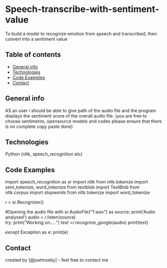 # Speech-transcribe-with-sentiment-value
To build a model to recognize emotion from speech and transcribed, then convert into a sentiment value


## Table of contents
* [General info](#general-info)
* [Technologies](#Technologies)
* [Code Examples](#codeexamples)
* [Contact](#contact)

## General info
AS an user i should be able to give path of the audio file and the program displays the sentiment score of the overall audio file.
(you are free to choose sentiments, opensource models and codes please ensure that there is no complete copy paste done)

## Technologies
Python (nltk, speech_recognition etc)

## Code Examples
  
import speech_recognition as sr
import nltk
from nltk.tokenize import sent_tokenize, word_tokenize
from textblob import TextBlob
from nltk.corpus import stopwords
from nltk.tokenize import word_tokenize

r = sr.Recognizer()

#Opening the audio file
with sr.AudioFile("1.wav") as source:
    print('Audio analysed')
    audio = r.listen(source)   
try:
    print("Working on.....")
    text =r.recognize_google(audio)
    print(text)


except Exception as e:
    print(e)
  
## Contact
created by [@justinseby] - feel free to contact me
